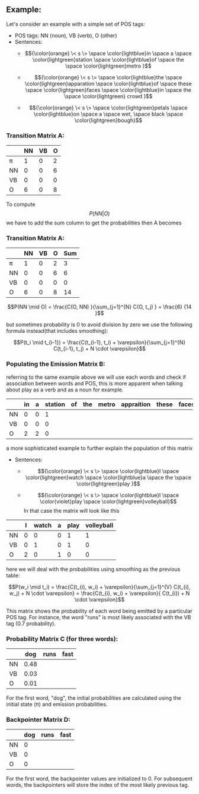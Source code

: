 


## Example:

Let's consider an example with a simple set of POS tags:

- POS tags: NN (noun), VB (verb), O (other)
- Sentences: 
  - $${\color{orange} \< s \> \space \color{lightblue}in \space a \space \color{lightgreen}station  \space \color{lightblue}of  \space the \space \color{lightgreen}metro }$$

  - $${\color{orange} \< s \> \space \color{lightblue}the \space \color{lightgreen}apparation  \space \color{lightblue}of \space these \space \color{lightgreen}faces \space \color{lightblue}in \space the \space \color{lightgreen} crowd    }$$

  - $${\color{orange} \< s \> \space \color{lightgreen}petals  \space \color{lightblue}on \space a \space  wet, \space black \space  \color{lightgreen}bough}$$



  


### Transition Matrix A:

|         | NN   | VB   | O    |
|---------------------|---------------------------|---------------------|-----------------------|
| π       | 1  | 0  | 2  |
| NN      | 0 | 0 | 6 |
| VB      | 0 | 0  | 0  |
| O       | 6 | 0  | 8 |

To compute $$P(NN|O)$$ we have to add the sum column to get the probabilities then A becomes

### Transition Matrix A:

|         | NN   | VB   | O    | Sum
|---------|------|------|------|---------|
| π       | 1  | 0  | 2  | 3 |
| NN      | 0 | 0 | 6 | 6 |
| VB      | 0 | 0  | 0  | 0 |
| O       | 6 | 0  | 8 |14  | 


```math
P(NN \mid O) = \frac{C(O, NN) }{\sum_{j=1}^{N} C(O, t_j)    } =  \frac{6} {14 }
```

 but sometimes probability is 0 to avoid division by zero we use the following formula instead(that includes smoothing):

 ```math
P(t_i \mid t_{i-1}) = \frac{C(t_{i-1}, t_i) + \varepsilon}{\sum_{j=1}^{N} C(t_{i-1}, t_j) + N \cdot \varepsilon}
```

 
### Populating the Emission Matrix B:

referring to the same example above we will use each words and check if association between words and POS, this is more apparent when talking about play as a verb and as a noun for example. 

|         | in   | a  | station  | of | the | metro | appraition | these | faces |  crowd | petals | on | a | wet | black | bough | 
|---------|-------|-------|-------|-------  |---------|-------|-------|-------| ------|---------|-------|-------|-------|------|-------|-------|
| NN      | 0   | 0   | 1   |
| VB      | 0   | 0   | 0   |
| O       | 2  | 2   | 0   | 


a more sophisticated example to further explain the population of this matrix 

- Sentences:
  - $${\color{orange} \< s \> \space \color{lightblue}I  \space \color{lightgreen}watch  \space \color{lightblue}a  \space the \space \color{lightgreen}play }$$

  - $${\color{orange} \< s \> \space \color{lightblue}I \space \color{violet}play  \space \color{lightgreen}volleyball}$$
In that case the matrix will look like this


|         | I   | watch  | a  | play | volleyball 
|---------|-------|-------|-------|-------  |---------|
| NN      | 0   | 0   |  0  | 1 | 1 |
| VB      | 0   | 1   | 0   | 1 | 0 |
| O       | 2  | 0   | 1   |  0 | 0 |


here we will deal with the probabilities using smoothing as the previous table: 

 ```math
P(w_i \mid t_i) = \frac{C(t_{i}, w_i) + \varepsilon}{\sum_{j=1}^{V} C(t_{i}, w_j) + N \cdot \varepsilon} =  \frac{C(t_{i}, w_i) + \varepsilon}{ C(t_{i}) + N \cdot \varepsilon}
```



This matrix shows the probability of each word being emitted by a particular POS tag. For instance, the word "runs" is most likely associated with the VB tag (0.7 probability).

### Probability Matrix C (for three words):

|         | dog   | runs  | fast  |
|---------|-------|-------|-------|
| NN      | 0.48  |       |       |
| VB      | 0.03  |       |       |
| O       | 0.01  |       |       |

For the first word, "dog", the initial probabilities are calculated using the initial state (π) and emission probabilities.

### Backpointer Matrix D:

|         | dog   | runs  | fast  |
|---------|-------|-------|-------|
| NN      | 0     |       |       |
| VB      | 0     |       |       |
| O       | 0     |       |       |

For the first word, the backpointer values are initialized to 0. For subsequent words, the backpointers will store the index of the most likely previous tag.





